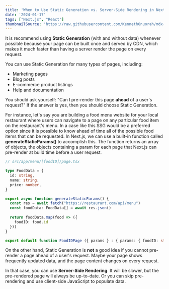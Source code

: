 ```yaml
---
title: 'When to Use Static Generation vs. Server-Side Rendering in Next.js'
date: '2024-01-17'
tags: ["Next.js", "React"]
thumbnailSource: 'https://raw.githubusercontent.com/KennethOnuorah/mdx-blogposts/main/images/thumbnails/ssr_ssg.png'
---
```


It is recommend using **Static Generation** (with and without data) whenever possible because your page can be built once and served by CDN, which makes it much faster than having a server render the page on every request.

You can use Static Generation for many types of pages, including:

- Marketing pages
- Blog posts
- E-commerce product listings
- Help and documentation

You should ask yourself: "Can I pre-render this page **ahead** of a user's request?" If the answer is yes, then you should choose Static Generation.

For instance, let's say you are building a food menu website for your local restaurant where users can navigate to a page on any particular food item on the restaurant's menu. In a case like this SSG would be a preferred option since it is possible to know ahead of time all of the possible food items that can be requested. In Next.js, we can use a built-in function called **generateStaticParams()** to accomplish this. The function returns an array of objects, the objects containing a param for each page that Next.js can pre-render at build time before a user request.

```TypeScript
// src/app/menu/[foodID]/page.tsx

type FoodData = {
  id: string,
  name: string,
  price: number,
}

export async function generateStaticParams() {
  const res = await fetch("https://restaurant.com/api/menu")
  const foodData: FoodData[] = await res.json()
  
  return foodData.map(food => ({
    foodID: food.id
  }))
}

export default function FoodIDPage ({ params } : { params: { foodID: string} }) {
```

On the other hand, Static Generation is **not** a good idea if you cannot pre-render a page ahead of a user's request. Maybe your page shows frequently updated data, and the page content changes on every request.

In that case, you can use **Server-Side Rendering**. It will be slower, but the pre-rendered page will always be up-to-date. Or you can skip pre-rendering and use client-side JavaScript to populate data.